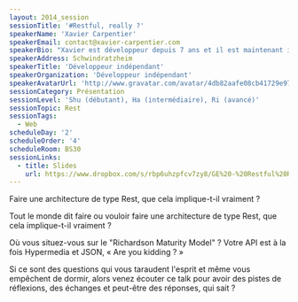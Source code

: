 ```yaml
---
layout: 2014_session
sessionTitle: '#Restful, really ?'
speakerName: 'Xavier Carpentier'
speakerEmail: contact@xavier-carpentier.com
speakerBio: "Xavier est développeur depuis 7 ans et il est maintenant indépendant dans les domaines du web et du mobile.\n\nC’est un adepte des frameworks conventionnés (Play Scala et Ruby On Rails) ainsi que des innovations côté client comme les nouveaux frameworks MVC JavaScript du type AngularJS.\n\nBref, il se passionne pour tout ce qui gravite autour du vaste monde de la toile et par conséquent pour le style d’architecture Rest."
speakerAddress: Schwindratzheim
speakerTitle: 'Développeur indépendant'
speakerOrganization: 'Développeur indépendant'
speakerAvatarUrl: 'http://www.gravatar.com/avatar/4db82aafe08cb41729e97de527250b9b?size=200&default=mm'
sessionCategory: Présentation
sessionLevel: 'Shu (débutant), Ha (intermédiaire), Ri (avancé)'
sessionTopic: Rest
sessionTags:
  - Web
scheduleDay: '2'
scheduleOrder: '4'
scheduleRoom: BS30
sessionLinks:
  - title: Slides
    url: https://www.dropbox.com/s/rbp6uhzpfcv7zy8/GE%20-%20Restful%20Really.pdf?dl=0
---
```


Faire une architecture de type Rest, que cela implique-t-il vraiment ?

Tout le monde dit faire ou vouloir faire une architecture de type Rest, que cela implique-t-il vraiment ?

Où vous situez-vous sur le "Richardson Maturity Model" ? Votre API est à la fois Hypermedia et JSON, « Are you kidding ? »

Si ce sont des questions qui vous taraudent l'esprit et même vous empêchent de dormir, alors venez écouter ce talk pour avoir des pistes de réflexions, des échanges et peut-être des réponses, qui sait ?

